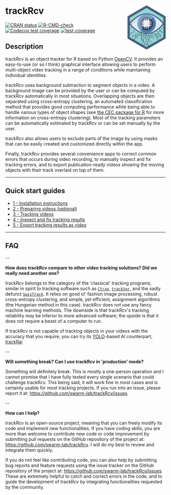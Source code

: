 
# trackRcv <a href="https://swarm-lab.github.io/trackRcv/"><img src="man/figures/logo.png" align="right" height="138" alt="trackRcv website" /></a>

<!-- badges: start -->
[![CRAN status](https://www.r-pkg.org/badges/version/trackRcv)](https://CRAN.R-project.org/package=trackRcv)
[![R-CMD-check](https://github.com/swarm-lab/trackRcv/actions/workflows/R-CMD-check.yaml/badge.svg)](https://github.com/swarm-lab/trackRcv/actions/workflows/R-CMD-check.yaml)
[![Codecov test coverage](https://codecov.io/gh/swarm-lab/trackRcv/graph/badge.svg)](https://app.codecov.io/gh/swarm-lab/trackRcv)
[![test-coverage](https://github.com/swarm-lab/trackRcv/actions/workflows/test-coverage.yaml/badge.svg)](https://github.com/swarm-lab/trackRcv/actions/workflows/test-coverage.yaml)
<!-- badges: end -->

## Description 

trackRcv is an object tracker for R based on Python [OpenCV](https://opencv.org/). 
It provides an easy-to-use (or so I think) graphical interface allowing users 
to perform multi-object video tracking in a range of conditions while 
maintaining individual identities.

trackRcv uses background subtraction to segment objects in a video. A background 
image can be provided by the user or can be computed by trackRcv automatically 
in most situations. Overlapping objects are then separated using cross-entropy 
clustering, an automated classification method that provides good computing 
performance while being able to handle various types of object shapes (see 
[the CEC package for R](https://swarm-lab.github.io/cec/) for more information 
on cross-entropy clustering). Most of the tracking parameters can be 
automatically estimated by trackRcv or can be set manually by the user. 

trackRcv also allows users to exclude parts of the image by using masks that can 
be easily created and customized directly within the app. 

Finally, trackRcv provides several convenience apps to correct common errors 
that occurs during video recording, to manually inspect and fix tracking errors, 
and to export publication-ready videos showing the moving objects with their 
track overlaid on top of them. 

---

## Quick start guides

+ [1 - Installation instructions](https://swarm-lab.github.io/trackR/articles/z1_install.html)
+ [2 - Preparing videos (optional)](https://swarm-lab.github.io/trackR/articles/z2_videoFixer.html)
+ [3 - Tracking videos](https://swarm-lab.github.io/trackR/articles/z3_trackR.html)
+ [4 - Inspect and fix tracking results](https://swarm-lab.github.io/trackR/articles/z4_trackFixer.html)
+ [5 - Export tracking results as video](https://swarm-lab.github.io/trackR/articles/z5_trackPlayer.html)

---

## FAQ

--

**How does trackRcv compare to other video tracking solutions? Did we really need another one?**

trackRcv belongs to the category of the 'classical' tracking programs, similar 
in spirit to tracking software such as [`Ctrax`](http://ctrax.sourceforge.net/), 
[`tracktor`](https://github.com/vivekhsridhar/tracktor), and the sadly defunct
[`SwisTrack`](https://en.wikibooks.org/wiki/SwisTrack). It relies on good ol' 
fashion image processing, robust cross-entropy clustering, and simple, yet 
efficient, assignment algorithms (the Hungarian method in this case). trackRcv 
does not use any fancy machine learning methods. The downside is that trackRcv's 
tracking reliability may be inferior to more advanced software; the upside is 
that it does not require a beast of a computer to run. 

If trackRcv is not capable of tracking objects in your videos with the accuracy
that you require, you can try its 
[YOLO](https://github.com/ultralytics/ultralytics)-based AI counterpart, 
[trackRai](https://swarm-lab.github.io/trackRai)

-- 

**Will something break? Can I use trackRcv in 'production' mode?** 

Something will definitely break. This is mostly a one-person operation and I 
cannot promise that I have fully tested every single scenario that could 
challenge trackRcv. This being said, it will work fine in most cases and is 
certainly usable for most tracking projects. If you run into an issue, please 
report it at: https://github.com/swarm-lab/trackRcv/issues.

--

**How can I help?**

trackRcv is an open-source project, meaning that you can freely modify its code
and implement new functionalities. If you have coding skills, you are more than 
welcome to contribute new code or code improvement by submitting pull requests 
on the GitHub repository of the project at: https://github.com/swarm-lab/trackRcv. 
I will do my best to review and integrate them quickly. 

If you do not feel like contributing code, you can also help by submitting bug 
reports and feature requests using the issue tracker on the GitHub repository of 
the project at: https://github.com/swarm-lab/trackRcv/issues. These are extremely 
helpful to catch and correct errors in the code, and to guide the development of 
trackRcv by integrating functionalities requested by the community. 
